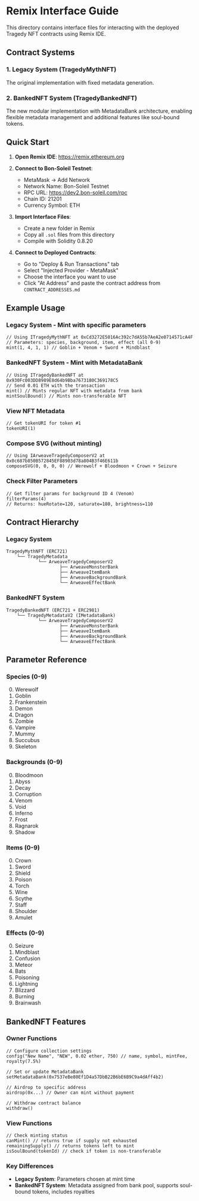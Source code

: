 # Remix Interface Guide

This directory contains interface files for interacting with the deployed Tragedy NFT contracts using Remix IDE.

## Contract Systems

### 1. Legacy System (TragedyMythNFT)
The original implementation with fixed metadata generation.

### 2. BankedNFT System (TragedyBankedNFT)
The new modular implementation with MetadataBank architecture, enabling flexible metadata management and additional features like soul-bound tokens.

## Quick Start

1. **Open Remix IDE**: https://remix.ethereum.org

2. **Connect to Bon-Soleil Testnet**:
   - MetaMask -> Add Network
   - Network Name: Bon-Soleil Testnet
   - RPC URL: https://dev2.bon-soleil.com/rpc
   - Chain ID: 21201
   - Currency Symbol: ETH

3. **Import Interface Files**:
   - Create a new folder in Remix
   - Copy all `.sol` files from this directory
   - Compile with Solidity 0.8.20

4. **Connect to Deployed Contracts**:
   - Go to "Deploy & Run Transactions" tab
   - Select "Injected Provider - MetaMask"
   - Choose the interface you want to use
   - Click "At Address" and paste the contract address from `CONTRACT_ADDRESSES.md`

## Example Usage

### Legacy System - Mint with specific parameters
```solidity
// Using ITragedyMythNFT at 0xCd3272E5016Ac392c7dA55b7AeA2e0714571cA4F
// Parameters: species, background, item, effect (all 0-9)
mint(1, 4, 1, 1) // Goblin + Venom + Sword + Mindblast
```

### BankedNFT System - Mint with MetadataBank
```solidity
// Using ITragedyBankedNFT at 0x930Fc003DD8989E8d64b9Bba7673180C369178C5
// Send 0.01 ETH with the transaction
mint() // Mints regular NFT with metadata from bank
mintSoulBound() // Mints non-transferable NFT
```

### View NFT Metadata
```solidity
// Get tokenURI for token #1
tokenURI(1)
```

### Compose SVG (without minting)
```solidity
// Using IArweaveTragedyComposerV2 at 0x0c687b850B572845EF88903d78a804B3f46E611b
composeSVG(0, 0, 0, 0) // Werewolf + Bloodmoon + Crown + Seizure
```

### Check Filter Parameters
```solidity
// Get filter params for background ID 4 (Venom)
filterParams(4)
// Returns: hueRotate=120, saturate=180, brightness=110
```

## Contract Hierarchy

### Legacy System
```
TragedyMythNFT (ERC721)
    └── TragedyMetadata
            └── ArweaveTragedyComposerV2
                    ├── ArweaveMonsterBank
                    ├── ArweaveItemBank
                    ├── ArweaveBackgroundBank
                    └── ArweaveEffectBank
```

### BankedNFT System
```
TragedyBankedNFT (ERC721 + ERC2981)
    └── TragedyMetadataV2 (IMetadataBank)
            └── ArweaveTragedyComposerV2
                    ├── ArweaveMonsterBank
                    ├── ArweaveItemBank
                    ├── ArweaveBackgroundBank
                    └── ArweaveEffectBank
```

## Parameter Reference

### Species (0-9)
0. Werewolf
1. Goblin
2. Frankenstein
3. Demon
4. Dragon
5. Zombie
6. Vampire
7. Mummy
8. Succubus
9. Skeleton

### Backgrounds (0-9)
0. Bloodmoon
1. Abyss
2. Decay
3. Corruption
4. Venom
5. Void
6. Inferno
7. Frost
8. Ragnarok
9. Shadow

### Items (0-9)
0. Crown
1. Sword
2. Shield
3. Poison
4. Torch
5. Wine
6. Scythe
7. Staff
8. Shoulder
9. Amulet

### Effects (0-9)
0. Seizure
1. Mindblast
2. Confusion
3. Meteor
4. Bats
5. Poisoning
6. Lightning
7. Blizzard
8. Burning
9. Brainwash

## BankedNFT Features

### Owner Functions
```solidity
// Configure collection settings
config("New Name", "NEW", 0.02 ether, 750) // name, symbol, mintFee, royalty(7.5%)

// Set or update MetadataBank
setMetadataBank(0x7537eBe80Ef1D4a57DbB22B6bE6B9C9a4dAff4b2)

// Airdrop to specific address
airdrop(0x...) // Owner can mint without payment

// Withdraw contract balance
withdraw()
```

### View Functions
```solidity
// Check minting status
canMint() // returns true if supply not exhausted
remainingSupply() // returns tokens left to mint
isSoulBound(tokenId) // check if token is non-transferable
```

### Key Differences
- **Legacy System**: Parameters chosen at mint time
- **BankedNFT System**: Metadata assigned from bank pool, supports soul-bound tokens, includes royalties